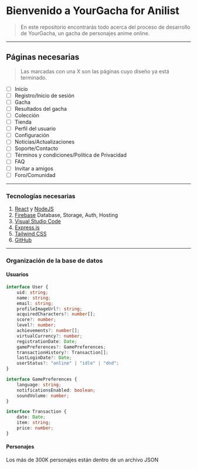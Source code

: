 # Bienvenido a YourGacha for Anilist
>En este repositorio encontrarás todo acerca del proceso de desarrollo de YourGacha, un gacha de personajes anime online.
***
## Páginas necesarias
> Las marcadas con una X son las páginas cuyo diseño ya está terminado.

- [ ] Inicio
- [ ] Registro/Inicio de sesión
- [ ] Gacha
- [ ] Resultados del gacha
- [ ] Colección
- [ ] Tienda
- [ ] Perfil del usuario
- [ ] Configuración
- [ ] Noticias/Actualizaciones
- [ ] Soporte/Contacto
- [ ] Términos y condiciones/Política de Privacidad
- [ ] FAQ
- [ ] Invitar a amigos
- [ ] Foro/Comunidad
***
### Tecnologías necesarias
1. [React](https://es.react.dev/) y [NodeJS](https://nodejs.org/es)
2. [Firebase](https://firebase.google.com) Database, Storage, Auth, Hosting
3. [Visual Studio Code](https://code.visualstudio.com/)
4. [Express.js](https://expressjs.com/es/)
5. [Tailwind CSS](https://tailwindcss.com/)
6. [GitHub](https://github.com)
***
### Organización de la base de datos
#### Usuarios
```typescript
interface User {
    uid: string;
    name: string;
    email: string;
    profileImageUrl?: string;
    acquiredCharacters?: number[];
    score?: number;
    level?: number;
    achievements?: number[];
    virtualCurrency?: number;
    registrationDate: Date;
    gamePreferences?: GamePreferences;
    transactionHistory?: Transaction[];
    lastLoginDate?: Date;
    userStatus?: "online" | "idle" | "dnd";
}

interface GamePreferences {
    language: string;
    notificationsEnabled: boolean;
    soundVolume: number;
}

interface Transaction {
    date: Date;
    item: string;
    price: number;
}
```
#### Personajes
Los más de 300K personajes están dentro de un archivo JSON